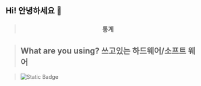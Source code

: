 ## Hi! 안녕하세요 👋

> <h3 align="center">통계</h3>
> <div align="center">


> ## What are you using? 쓰고있는 하드웨어/소프트 웨어

> <img alt="Static Badge" src="https://img.shields.io/badge/server-black?logo=raspberrypi">

